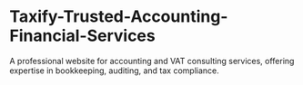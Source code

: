 # Taxify-Trusted-Accounting-Financial-Services
A professional website for accounting and VAT consulting services, offering expertise in bookkeeping, auditing, and tax compliance.
